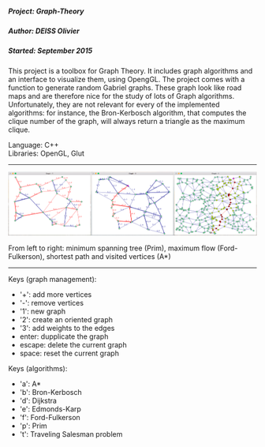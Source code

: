 ##### Project: Graph-Theory
##### Author: DEISS Olivier
##### Started: September 2015

This project is a toolbox for Graph Theory. It includes graph algorithms and an interface to visualize them, using OpengGL. The project comes with a function to generate random Gabriel graphs. These graph look like road maps and are therefore nice for the study of lots of Graph algorithms. Unfortunately, they are not relevant for every of the implemented algorithms: for instance, the Bron-Kerbosch algorithm, that computes the clique number of the graph, will always return a triangle as the maximum clique.

Language: C++<br/>
Libraries: OpenGL, Glut

-----------------------------------------------------------------------------------

![screenshot](Screenshot.png)

From left to right:  minimum spanning tree (Prim), maximum flow (Ford-Fulkerson), shortest path and visited vertices (A*)

-----------------------------------------------------------------------------------

Keys (graph management):
 - '+': add more vertices
 - '-': remove vertices
 - '1': new graph
 - '2': create an oriented graph
 - '3': add weights to the edges
 - enter: dupplicate the graph
 - escape: delete the current graph
 - space: reset the current graph

Keys (algorithms): 
 - 'a': A*
 - 'b': Bron-Kerbosch
 - 'd': Dijkstra
 - 'e': Edmonds-Karp
 - 'f': Ford-Fulkerson
 - 'p': Prim
 - 't': Traveling Salesman problem



